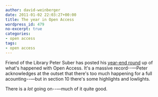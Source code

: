 ```yaml
---
author: david-weinberger
date: 2011-01-02 22:03:27+00:00
title: The year in Open Access
wordpress_id: 479
no-excerpt: true
categories:
- open access
tags:
- open access
---
```


Friend of the Library Peter Suber has posted his [year-end round](http://www.earlham.edu/~peters/fos/newsletter/01-02-11.htm#2010) up of what's happened with Open Access. It's a massive record--—Peter acknowledges at the outset that there's too much happening for a full acounting--—but in section 10 there's some highlights and lowlights.

There is a _lot_ going on--—much of it quite good.
